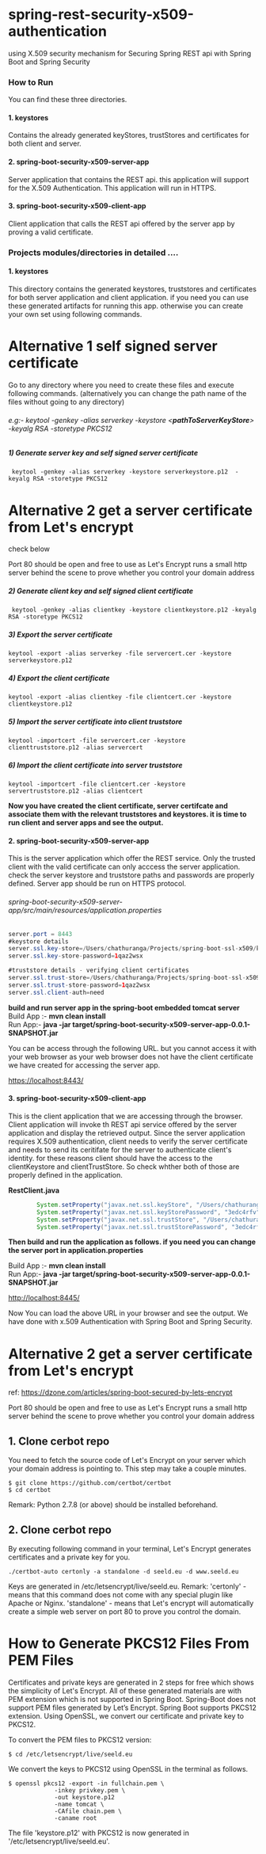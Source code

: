 # spring-rest-security-x509-authentication

using X.509 security mechanism for Securing Spring REST api with Spring Boot and Spring Security


### How to Run
 You can find these three directories.
#### 1. keystores   
Contains the already generated keyStores, trustStores and certificates for both client and server.

#### 2. spring-boot-security-x509-server-app 
Server application that contains the REST api. this application will support for the X.509 Authentication. This application will run in HTTPS. 
#### 3. spring-boot-security-x509-client-app
   Client application that calls the REST api offered by the server app by proving a valid certificate.
   
### Projects modules/directories  in detailed ....

####  1. keystores
This directory contains the generated keystores, truststores and certificates for both server application and client application. 
if you need you can use these generated artifacts for running this app. otherwise you can create your own set using following commands.

# Alternative 1 self signed server certificate

Go to any directory where you need to create these files and execute following commands. 
(alternatively you can change the path name of the files without going to any directory)
###### e.g:-   keytool -genkey -alias serverkey -keystore   <**pathToServerKeyStore**>   -keyalg RSA -storetype PKCS12  
 
##### 1) Generate server key and self signed server certificate
     keytool -genkey -alias serverkey -keystore serverkeystore.p12  -keyalg RSA -storetype PKCS12

# Alternative 2 get a server certificate from Let's encrypt

check below

Port 80 should be open and free to use as Let's Encrypt runs a small http server behind the scene to prove whether you control your domain address

##### 2) Generate client key and self signed client certificate 
     keytool -genkey -alias clientkey -keystore clientkeystore.p12 -keyalg RSA -storetype PKCS12

##### 3) Export the server certificate

    keytool -export -alias serverkey -file servercert.cer -keystore serverkeystore.p12

##### 4) Export the client certificate

    keytool -export -alias clientkey -file clientcert.cer -keystore clientkeystore.p12

##### 5) Import the server certificate into client truststore

    keytool -importcert -file servercert.cer -keystore clienttruststore.p12 -alias servercert

##### 6) Import the client certificate into server truststore

    keytool -importcert -file clientcert.cer -keystore servertruststore.p12 -alias clientcert


**Now you have created the client certificate, server certifcate and associate them with the relevant truststores and keystores. it is time to run client and server apps and see the output.**


#### 2. spring-boot-security-x509-server-app 

This is the server application which offer the REST service. Only the trusted client with the valid certificate can only acccess the server application.
check the server keystore and truststore paths and passwords are properly defined. Server app should be run on HTTPS protocol.

###### spring-boot-security-x509-server-app/src/main/resources/application.properties

```java
server.port = 8443
#keystore details
server.ssl.key-store=/Users/chathuranga/Projects/spring-boot-ssl-x509/keystores/serverkeystore.p12
server.ssl.key-store-password=1qaz2wsx

#truststore details - verifying client certificates
server.ssl.trust-store=/Users/chathuranga/Projects/spring-boot-ssl-x509/keystores/servertruststore.p12
server.ssl.trust-store-password=1qaz2wsx
server.ssl.client-auth=need
```

**build and run server app in the spring-boot embedded tomcat server**
Build App :- **mvn clean install**  
Run App:- **java -jar target/spring-boot-security-x509-server-app-0.0.1-SNAPSHOT.jar** 

You can be access through the following URL. but you cannot access it with your web browser as your web browser does not have the client certificate we have created for accessing the server app.

[https://localhost:8443/](https://localhost:8443/)


#### 3. spring-boot-security-x509-client-app 

This is the client application that we are accessing through the browser. Client application will invoke th REST api service offered by the server application and display the retrieved output. Since the server application requires X.509 authentication, client needs to verify the server certificate and needs to send its ceritifate for the server to authenticate client's identity. for these reasons client should have the access to the clientKeystore and clientTrustStore. So check whther both of those are properly defined in the application.

**RestClient.java**
```java
        System.setProperty("javax.net.ssl.keyStore", "/Users/chathuranga/Projects/spring-boot-ssl-x509/keystores/clientkeystore.p12");
        System.setProperty("javax.net.ssl.keyStorePassword", "3edc4rfv");
        System.setProperty("javax.net.ssl.trustStore", "/Users/chathuranga/Projects/spring-boot-ssl-x509/keystores/clienttruststore.p12");
        System.setProperty("javax.net.ssl.trustStorePassword", "3edc4rfv");
```


**Then build and run the application as follows.  if you need you can change the server port in application.properties**

Build App :- **mvn clean install**  
Run App:- **java -jar target/spring-boot-security-x509-server-app-0.0.1-SNAPSHOT.jar** 

[http://localhost:8445/](http://localhost:8445/)

Now You can load the above URL in your browser and see the output.
We have done with x.509 Authentication with Spring Boot and Spring Security.


# Alternative 2 get a server certificate from Let's encrypt
ref: https://dzone.com/articles/spring-boot-secured-by-lets-encrypt

Port 80 should be open and free to use as Let's Encrypt runs a small http server behind the scene to prove whether you control your domain address

## 1. Clone cerbot repo 
You need to fetch the source code of Let's Encrypt on your server which your domain address is pointing to. This step may take a couple minutes.

    $ git clone https://github.com/certbot/certbot
    $ cd certbot

Remark: Python 2.7.8 (or above) should be installed beforehand.

## 2. Clone cerbot repo 
By executing following command in your terminal, Let's Encrypt generates certificates and a private key for you.

    ./certbot-auto certonly -a standalone -d seeld.eu -d www.seeld.eu

Keys are generated in /etc/letsencrypt/live/seeld.eu. Remark: 'certonly' - means that this command does not come with any special plugin like Apache or Nginx. 'standalone' -  means that Let's encrypt will automatically create a simple web server on port 80 to prove you control the domain.

# How to Generate PKCS12 Files From PEM Files

Certificates and private keys are generated in 2 steps for free which shows the simplicity of Let's Encrypt. All of these generated materials are with PEM extension which is not supported in Spring Boot. Spring-Boot does not support PEM files generated by Let’s Encrypt. Spring Boot supports PKCS12 extension. Using OpenSSL, we convert our certificate and private key to PKCS12.

To convert the PEM files to PKCS12 version:

    $ cd /etc/letsencrypt/live/seeld.eu

We convert the keys to PKCS12 using OpenSSL in the terminal as follows.

    $ openssl pkcs12 -export -in fullchain.pem \ 
                 -inkey privkey.pem \ 
                 -out keystore.p12 
                 -name tomcat \
                 -CAfile chain.pem \
                 -caname root
                 
 The file 'keystore.p12' with PKCS12 is now generated in '/etc/letsencrypt/live/seeld.eu'.
 




